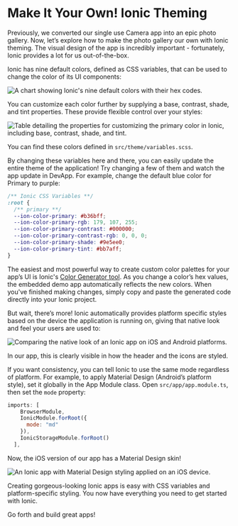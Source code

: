 # Make It Your Own! Ionic Theming

Previously, we converted our single use Camera app into an epic photo gallery. Now, let’s explore how to make the photo gallery our own with Ionic theming. The visual design of the app is incredibly important - fortunately, Ionic provides a lot for us out-of-the-box.

Ionic has nine default colors, defined as CSS variables, that can be used to change the color of its UI components:

![A chart showing Ionic's nine default colors with their hex codes.](/ionic/img/guides/first-app-v4/theming-defaults.png "Ionic Default Color Palette")

You can customize each color further by supplying a base, contrast, shade, and tint properties. These provide flexible control over your styles:

![Table detailing the properties for customizing the primary color in Ionic, including base, contrast, shade, and tint.](/ionic/img/guides/first-app-v4/theming-properties.png "Ionic Color Customization Properties")

You can find these colors defined in `src/theme/variables.scss`.

By changing these variables here and there, you can easily update the entire theme of the application! Try changing a few of them and watch the app update in DevApp. For example, change the default blue color for Primary to purple:

```css
/** Ionic CSS Variables **/
:root {
  /** primary **/
  --ion-color-primary: #b36bff;
  --ion-color-primary-rgb: 179, 107, 255;
  --ion-color-primary-contrast: #000000;
  --ion-color-primary-contrast-rgb: 0, 0, 0;
  --ion-color-primary-shade: #9e5ee0;
  --ion-color-primary-tint: #bb7aff;
}
```

The easiest and most powerful way to create custom color palettes for your app’s UI is Ionic's [Color Generator tool](../../../theming/color-generator.md). As you change a color’s hex values, the embedded demo app automatically reflects the new colors. When you've finished making changes, simply copy and paste the generated code directly into your Ionic project.

But wait, there’s more! Ionic automatically provides platform specific styles based on the device the application is running on, giving that native look and feel your users are used to:

![Comparing the native look of an Ionic app on iOS and Android platforms.](/ionic/img/guides/first-app-v3/ion-lab-comparison.png "Ionic Platform Specific Styles Comparison")

In our app, this is clearly visible in how the header and the icons are styled.

If you want consistency, you can tell Ionic to use the same mode regardless of platform. For example, to apply Material Design (Android’s platform style), set it globally in the App Module class. Open `src/app/app.module.ts`, then set the `mode` property:

```Javascript
imports: [
    BrowserModule,
    IonicModule.forRoot({
      mode: "md"
    }),
    IonicStorageModule.forRoot()
  ],
```

Now, the iOS version of our app has a Material Design skin!

![An Ionic app with Material Design styling applied on an iOS device.](/ionic/img/guides/first-app-v3/ion-lab-md-styling.png "Ionic Material Design Styling on iOS")

Creating gorgeous-looking Ionic apps is easy with CSS variables and platform-specific styling. You now have everything you need to get started with Ionic.

Go forth and build great apps!
